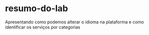 # resumo-do-lab
Apresentando como podemos alterar o idioma na plataforma e como identificar os serviços por categorias
